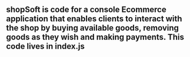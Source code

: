 ## shopSoft is  code for a console Ecommerce application  that enables clients to interact with the shop by buying available goods, removing goods as they wish and making payments. This code lives in index.js
